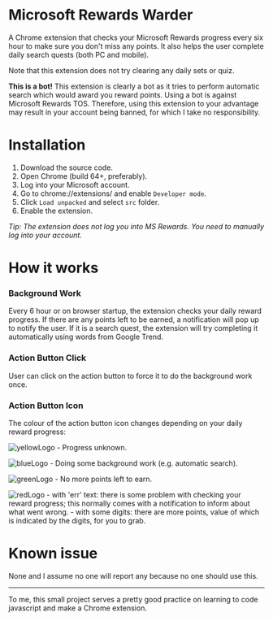 # Microsoft Rewards Warder

A Chrome extension that checks your Microsoft Rewards progress every six hour to make sure you don't miss any points. It also helps the user complete daily search quests (both PC and mobile).

Note that this extension does not try clearing any daily sets or quiz.

**This is a bot!**
This extension is clearly a bot as it tries to perform automatic search which would award you reward points. Using a bot is against Microsoft Rewards TOS. Therefore, using this extension to your advantage may result in your account being banned, for which I take no responsibility.


# Installation

1. Download the source code.
2. Open Chrome (build 64+, preferably).
3. Log into your Microsoft account. 
4. Go to chrome://extensions/ and enable `Developer mode`.
5. Click `Load unpacked` and select `src` folder.
6. Enable the extension.

*Tip: The extension does not log you into MS Rewards. You need to manually log into your account.*


# How it works

### Background Work

Every 6 hour or on browser startup, the extension checks your daily reward progress. If there are any points left to be earned, a notification will pop up to notify the user. If it is a search quest, the extension will try completing it automatically using words from Google Trend.

### Action Button Click

User can click on the action button to force it to do the background work once.

### Action Button Icon

The colour of the action button icon changes depending on your daily reward progress:

![yellowLogo](https://github.com/tmxkn1/Microsoft-Reward-Chrome-Ext/blob/master/src/img/bingRwLogo@1x.png?raw=true) - Progress unknown.

![blueLogo](https://github.com/tmxkn1/Microsoft-Reward-Chrome-Ext/blob/master/src/img/busy@1x.png?raw=true) - Doing some background work (e.g. automatic search).

![greenLogo](https://github.com/tmxkn1/Microsoft-Reward-Chrome-Ext/blob/master/src/img/done@1x.png?raw=true) - No more points left to earn.

![redLogo](https://github.com/tmxkn1/Microsoft-Reward-Chrome-Ext/blob/master/src/img/warning@1x.png?raw=true)
    - with 'err' text: there is some problem with checking your reward progress; this normally comes with a notification to inform about what went wrong.
    - with some digits: there are more points, value of which is indicated by the digits, for you to grab.

# Known issue

None and I assume no one will report any because no one should use this.

---

To me, this small project serves a pretty good practice on learning to code javascript and make a Chrome extension.
